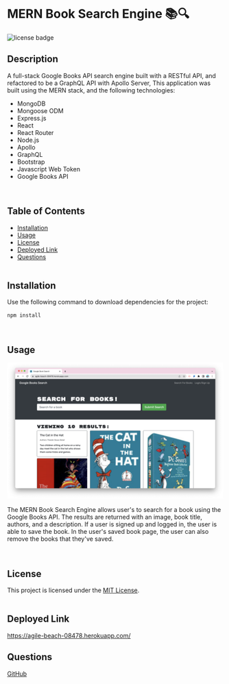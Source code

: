 # MERN Book Search Engine 📚🔍

![license badge](https://img.shields.io/badge/license-MIT-blue)

## Description

A full-stack Google Books API search engine built with a RESTful API, and refactored to be a GraphQL API with Apollo Server, This application was built using the MERN stack, and the following technologies:

- MongoDB
- Mongoose ODM
- Express.js
- React
- React Router
- Node.js
- Apollo
- GraphQL
- Bootstrap
- Javascript Web Token
- Google Books API

<br>

## Table of Contents

- [Installation](#installation)
- [Usage](#usage)
- [License](#license)
- [Deployed Link](#deployed-link)
- [Questions](#questions)  
  <br>

## Installation

Use the following command to download dependencies for the project:

```
npm install
```

  <br>

## Usage

![Screenshot](./client/src/assets/screenshot.png)

The MERN Book Search Engine allows user's to search for a book using the Google Books API. The results are returned with an image, book title, authors, and a description. If a user is signed up and logged in, the user is able to save the book. In the user's saved book page, the user can also remove the books that they've saved.

 <br>

## License

This project is licensed under the [MIT License](https://choosealicense.com/licenses/mit/).  
 </br>

## Deployed Link

https://agile-beach-08478.herokuapp.com/

## Questions

[GitHub](https://github.com/dneflas)
